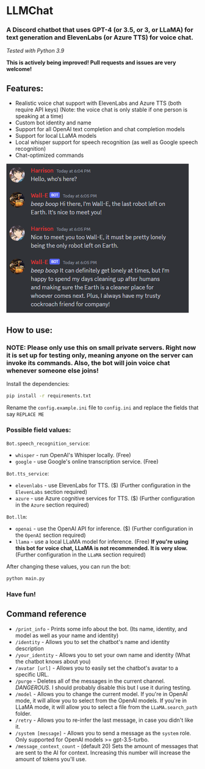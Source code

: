 # LLMChat
### A Discord chatbot that uses GPT-4 (or 3.5, or 3, or LLaMA) for text generation and ElevenLabs (or Azure TTS) for voice chat.
*Tested with Python 3.9*

**This is actively being improved! Pull requests and issues are very welcome!**

## Features:

- Realistic voice chat support with ElevenLabs and Azure TTS (both require API keys) (Note: the voice chat is only stable if one person is speaking at a time)
- Custom bot identity and name
- Support for all OpenAI text completion and chat completion models
- Support for local LLaMA models
- Local whisper support for speech recognition (as well as Google speech recognition)
- Chat-optimized commands

![Screenshot of messages](assets/repo/message_ss.png)

## How to use:

### NOTE: Please only use this on small private servers. Right now it is set up for testing only, meaning anyone on the server can invoke its commands. Also, the bot will join voice chat whenever someone else joins!

Install the dependencies:
```bash
pip install -r requirements.txt
```
Rename the `config.example.ini` file to `config.ini` and replace the fields that say `REPLACE ME`

### Possible field values:
`Bot.speech_recognition_service`:
 - `whisper` - run OpenAI's Whisper locally. (Free)
 - `google` - use Google's online transcription service. (Free)

`Bot.tts_service`:
 - `elevenlabs` - use ElevenLabs for TTS. ($) (Further configuration in the `ElevenLabs` section required)
 - `azure` - use Azure cognitive services for TTS. ($) (Further configuration in the `Azure` section required)

`Bot.llm`:
- `openai` - use the OpenAI API for inference. ($) (Further configuration in the `OpenAI` section required)
- `llama` - use a local LLaMA model for inference. (Free) **If you're using this bot for voice chat, LLaMA is not recommended. It is very slow.** (Further configuration in the `LLaMA` section required)

After changing these values, you can run the bot:
```bash
python main.py
```

### Have fun!

## Command reference

- `/print_info` - Prints some info about the bot. (Its name, identity, and model as well as your name and identity)
- `/identity` - Allows you to set the chatbot's name and identity description
- `/your_identity` - Allows you to set your own name and identity (What the chatbot knows about you)
- `/avatar [url]` - Allows you to easily set the chatbot's avatar to a specific URL.
- `/purge` - Deletes all of the messages in the current channel. *DANGEROUS*. I should probably disable this but I use it during testing.
- `/model` - Allows you to change the current model. If you're in OpenAI mode, it will allow you to select from the OpenAI models. If you're in LLaMA mode, it will allow you to select a file from the `LLaMA.search_path` folder.
- `/retry` - Allows you to re-infer the last message, in case you didn't like it.
- `/system [message]` - Allows you to send a message as the `system` role. Only supported for OpenAI models >= gpt-3.5-turbo.
- `/message_context_count` - (default 20) Sets the amount of messages that are sent to the AI for context. Increasing this number will increase the amount of tokens you'll use.
